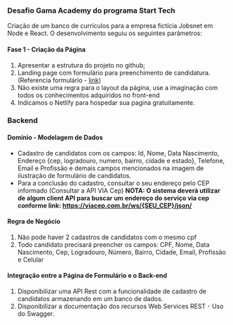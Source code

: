 ### Desafio Gama Academy do programa Start Tech

Criação de um banco de currículos para a empresa fictícia Jobsnet em Node e React. O desenvolvimento seguiu os seguintes parâmetros:

#### Fase 1 - Criação da Página

1. Apresentar a estrutura do projeto no github;
2. Landing page com formulário para preenchimento de candidatura. (Referencia formulário - [link](https://drive.google.com/file/d/1S3Y6otnW2tQLsX1aSgXL5bZuzPbt4rWS/view?usp=sharing))
3. Não existe uma regra para o layout da página, use a imaginação com todos os conhecimentos adquiridos no front-end
4. Indicamos o Netlify para hospedar sua pagina gratuitamente.



### Backend

#### Domínio - Modelagem de Dados

-  Cadastro de candidatos com os campos: Id, Nome, Data Nascimento, Endereço {cep,  logradouro, numero, bairro, cidade e estado}, Telefone, Email e  Profissão e demais campos mencionados na imagem de ilustração de  formulário de candidatos.
-  Para a conclusão do cadastro, consultar o seu endereço pelo CEP informado (Consultar a API VIA Cep) **NOTA: O sistema deverá utilizar de algum client API para buscar um endereço do serviço via cep conforme link: https://viacep.com.br/ws/{SEU_CEP}/json/**

#### Regra de Negócio

1. Não pode haver 2 cadastros de candidatos com o mesmo cpf
2. Todo candidato precisará preencher os campos: CPF, Nome, Data Nascimento,  Cep, Logradouro, Número, Bairro, Cidade, Email, Profissão e Celular

#### Integração entre a Página de Formulário e o Back-end

1. Disponibilizar uma API Rest com a funcionalidade de cadastro de candidatos armazenando em um banco de dados.
2. Disponibilizar a documentação dos recursos Web Services REST - Uso do Swagger.

